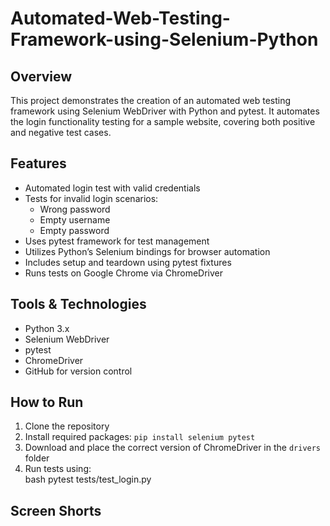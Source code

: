 # Automated-Web-Testing-Framework-using-Selenium-Python

## Overview
This project demonstrates the creation of an automated web testing framework using Selenium WebDriver with Python and pytest. It automates the login functionality testing for a sample website, covering both positive and negative test cases.

## Features
- Automated login test with valid credentials
- Tests for invalid login scenarios:
  - Wrong password
  - Empty username
  - Empty password
- Uses pytest framework for test management
- Utilizes Python’s Selenium bindings for browser automation
- Includes setup and teardown using pytest fixtures
- Runs tests on Google Chrome via ChromeDriver

## Tools & Technologies
- Python 3.x
- Selenium WebDriver
- pytest
- ChromeDriver
- GitHub for version control

## How to Run
1. Clone the repository
2. Install required packages: `pip install selenium pytest`
3. Download and place the correct version of ChromeDriver in the `drivers` folder
4. Run tests using:  
   bash
   pytest tests/test_login.py

## Screen Shorts

